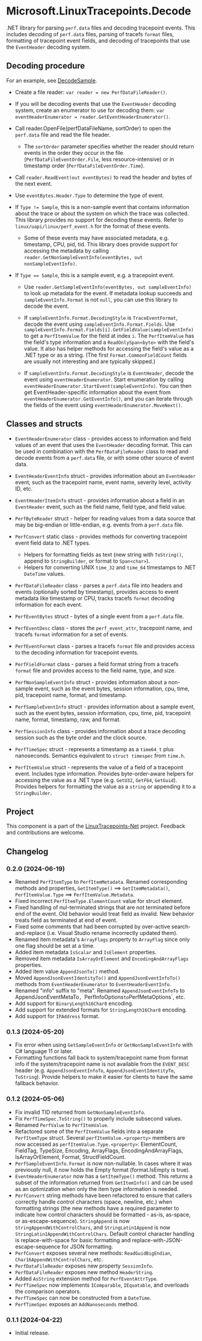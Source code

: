 ﻿# Microsoft.LinuxTracepoints.Decode

.NET library for parsing `perf.data` files and decoding tracepoint events. This
includes decoding of `perf.data` files, parsing of tracefs `format` files, formatting
of tracepoint event fields, and decoding of tracepoints that use the `EventHeader`
decoding system.

## Decoding procedure

For an example, see [DecodeSample](https://github.com/microsoft/LinuxTracepoints-Net/tree/main/DecodeSample).

- Create a file reader: `var reader = new PerfDataFileReader()`.

- If you will be decoding events that use the `EventHeader` decoding system, create an
  enumerator to use for decoding them:
  `var eventHeaderEnumerator = reader.GetEventHeaderEnumerator()`.

- Call reader.OpenFile(perfDataFileName, sortOrder) to open the `perf.data` file and read
  the file header.

  - The `sortOrder` parameter specifies whether the reader should return events in the order
    they occur in the file (`PerfDataFileEventOrder.File`, less resource-intensive) or in
    timestamp order (`PerfDataFileEventOrder.Time`).

- Call `reader.ReadEvent(out eventBytes)` to read the header and bytes of the next event.

- Use `eventBytes.Header.Type` to determine the type of event.

- If `Type != Sample`, this is a non-sample event that contains information about the trace
  or about the system on which the trace was collected. This library provides no support for
  decoding these events. Refer to `linux/uapi/linux/perf_event.h` for the format of these
  events.

  - Some of these events may have associated metadata, e.g. timestamp, CPU, pid, tid. This
    library does provide support for accessing the metadata by calling
    `reader.GetNonSampleEventInfo(eventBytes, out nonSampleEventInfo)`.

- If `Type == Sample`, this is a sample event, e.g. a tracepoint event.

  - Use `reader.GetSampleEventInfo(eventBytes, out sampleEventInfo)` to look up metadata for
    the event. If metadata lookup succeeds and `sampleEventInfo.Format` is not `null`, you can
    use this library to decode the event.

  - If `sampleEventInfo.Format.DecodingStyle` is `TraceEventFormat`, decode the event using
    `sampleEventInfo.Format.Fields`. Use
    `sampleEventInfo.Format.Fields[i].GetFieldValue(sampleEventInfo)` to get a `PerfItemValue` for
    the field at index `i`. The `PerfItemValue` has the field's type information and a
    `ReadOnlySpan<byte>` with the field's value. It also has helper methods for accessing the
    field's value as a .NET type or as a string. (The first `Format.CommonFieldCount` fields
    are usually not interesting and are typically skipped.)
    
  - If `sampleEventInfo.Format.DecodingStyle` is `EventHeader`, decode the event using
    `eventHeaderEnumerator`. Start enumeration by calling
    `eventHeaderEnumerator.StartEvent(sampleEventInfo)`. You can then get EventHeader-specific
    information about the event from `eventHeaderEnumerator.GetEventInfo()`, and you can iterate
    through the fields of the event using `eventHeaderEnumerator.MoveNext()`.

## Classes and structs

- `EventHeaderEnumerator` class - provides access to information and field values
  of an event that uses the `EventHeader` decoding format. This can be used in
  combination with the `PerfDataFileReader` class to read and decode events from
  a `perf.data` file, or with some other source of event data.

- `EventHeaderEventInfo` struct - provides information about an `EventHeader` event,
  such as the tracepoint name, event name, severity level, activity ID, etc.

- `EventHeaderItemInfo` struct - provides information about a field in an `EventHeader`
  event, such as the field name, field type, and field value.

- `PerfByteReader` struct - helper for reading values from a data source that may be
  big-endian or little-endian, e.g. events from a `perf.data` file.

- `PerfConvert` static class - provides methods for converting tracepoint event field
  data to .NET types.
  - Helpers for formatting fields as text (new string with `ToString()`, append to
    `StringBuilder`, or format to `Span<char>`).
  - Helpers for converting UNIX `time_32` and `time_64` timestamps to .NET `DateTime`
    values.
 
- `PerfDataFileReader` class - parses a `perf.data` file into headers and events (optionally
  sorted by timestamp), provides access to event metadata like timestamp or CPU, tracks
  tracefs `format` decoding information for each event.

- `PerfEventBytes` struct - bytes of a single event from a `perf.data` file.

- `PerfEventDesc` class - stores the `perf_event_attr`, tracepoint name, and tracefs `format`
  information for a set of events.

- `PerfEventFormat` class - parses a tracefs `format` file and provides access to the
  decoding information for tracepoint events.

- `PerfFieldFormat` class - parses a field format string from a tracefs `format` file and
  provides access to the field name, type, and size.

- `PerfNonSampleEventInfo` struct - provides information about a non-sample event, such as the
  event bytes, session information, cpu, time, pid, tracepoint name, format, and timestamp.

- `PerfSampleEventInfo` struct - provides information about a sample event, such as the event
  bytes, session information, cpu, time, pid, tracepoint name, format, timestamp, raw, and
  format.

- `PerfSessionInfo` class - provides information about a trace decoding session such as the
  byte order and the clock source.

- `PerfTimeSpec` struct - represents a timestamp as a `time64_t` plus nanoseconds.
  Semantics equivalent to `struct timespec` from `time.h`.

- `PerfItemValue` struct - represents the value of a field of a tracepoint event. Includes type
  information. Provides byte-order-aware helpers for accessing the value as a .NET type
  (e.g. `GetU32`, `GetF64`, `GetGuid`). Provides helpers for formatting the value as a
  `string` or appending it to a `StringBuilder`.

## Project

This component is a part of the
[LinuxTracepoints-Net](https://github.com/microsoft/LinuxTracepoints-Net)
project. Feedback and contributions are welcome.

## Changelog

### 0.2.0 (2024-06-19)

- Renamed `PerfItemType` to `PerfItemMetadata`. Renamed corresponding
  methods and properties, `GetItemType()` ==> `GetItemMetadata()`,
  `PerfItemValue.Type` ==> `PerfItemValue.Metadata`.
- Fixed incorrect `PerfItemType.ElementCount` value for struct element.
- Fixed handling of nul-terminated strings that are not terminated before
  end of the event. Old behavior would treat field as invalid. New behavior
  treats field as terminated at end of event.
- Fixed some comments that had been corrupted by over-active
  search-and-replace (i.e. Visual Studio rename incorrectly updated them).
- Renamed item metadata's `ArrayFlags` property to `ArrayFlag` since only
  one flag should be set at a time.
- Added item metadata `IsScalar` and `IsElement` properties.
- Removed item metadata `IsArrayOrElement` and `EncodingAndArrayFlags`
  properties.
- Added item value `AppendJsonTo()` method.
- Moved `AppendJsonEventIdentityTo()` and `AppendJsonEventInfoTo()` methods
  from `EventHeaderEnumerator` to `EventHeaderEventInfo`.
- Renamed "info" suffix to "meta". Renamed `AppendJsonEventInfoTo` to
  AppendJsonEventMetaTo`, `PerfInfoOptions` to `PerfMetaOptions`, etc.
- Add support for `BinaryLength16Char8` encoding.
- Add support for extended formats for `StringLength16Char8` encoding.
- Add support for `IPAddress` format.

### 0.1.3 (2024-05-20)

- Fix error when using `GetSampleEventInfo` or `GetNonSampleEventInfo` with
  C# language 11 or later.
- Formatting functions fall back to system/tracepoint name from format info if
  the system/tracepoint name is not available from the `EVENT_DESC` header (e.g.
  `AppendJsonEventInfoTo`, `AppendJsonEventIdentityTo`, `ToString`). Provide
  helpers to make it easier for clients to have the same fallback behavior.

### 0.1.2 (2024-05-06)

- Fix invalid TID returned from `GetNonSampleEventInfo`.
- Fix `PerfTimeSpec.ToString()` to properly include subsecond values.
- Renamed `PerfValue` to `PerfItemValue`.
- Refactored some of the `PerfItemValue` fields into a separate `PerfItemType`
  struct. Several `perfItemValue.<property>` members are now accessed as
  `perfItemValue.Type.<property>`: ElementCount, FieldTag, TypeSize, Encoding,
  ArrayFlags, EncodingAndArrayFlags, IsArrayOrElement, Format,
  StructFieldCount.
- `PerfSampleEventInfo.Format` is now non-nullable. In cases where it was
  previously null, it now holds the Empty format (format.IsEmpty is true).
- `EventHeaderEnumerator` now has a `GetItemType()` method. This returns a
  subset of the information returned from `GetItemInfo()` and can be used as
  an optimization when only the item type information is needed.
- `PerfConvert` string methods have been refactored to ensure that callers
  correctly handle control characters (space, newline, etc.) when formatting
  strings (the new methods have a required parameter to indicate how control
  characters should be formatted - as-is, as-space, or as-escape-sequence).
  `StringAppend` is now `StringAppendWithControlChars`, and
  `StringLatin1Append` is now `StringLatin1AppendWithControlChars`. Default
  control character handling is replace-with-space for basic formatting and
  replace-with-JSON-escape-sequence for JSON formatting.
- `PerfConvert` exposes several new methods: `ReadGuidBigEndian`,
  `Char16AppendWithControlChars`, etc.
- `PerfDataFileReader` exposes new property `SessionInfo`.
- `PerfDataFileReader` exposes new method `HeaderString`.
- Added `AsString` extension method for `PerfEventAttrType`.
- `PerfTimeSpec` now implements `IComparable`, `IEquatable`, and overloads
  the comparison operators.
- `PerfTimeSpec` can now be constructed from a `DateTime`.
- `PerfTimeSpec` exposes an `AddNanoseconds` method.

### 0.1.1 (2024-04-22)

- Initial release.
